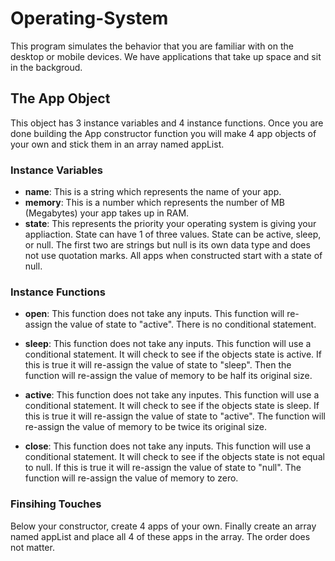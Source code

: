 # Operating-System
This program simulates the behavior that you are familiar with on the desktop or mobile devices. We have applications that take up space and sit in the backgroud.

## The App Object

This object has 3 instance variables and 4 instance functions. Once you are done building the App constructor function you will make 4 app objects of your own and stick them in an array named appList.

### Instance Variables
  -  **name**:  This is a string which represents the name of your app.
  -  **memory**: This is a number which represents the number of MB (Megabytes) your app takes up in RAM.
  -  **state**: This represents the priority your operating system is giving your appliaction. State can have 1 of three values. State can be active, sleep, or null. The first two are strings but null is its own data type and does not use quotation marks. All apps when constructed start with a state of null.

### Instance Functions
  -  **open**: This function does not take any inputs. This function will re-assign the value of state to "active". There is no conditional statement.

  -  **sleep**: This function does not take any inputs. This function will use a conditional statement. It will check to see if the objects state is active. If this is true it will re-assign the value of state to "sleep". Then the function will re-assign the value of memory to be half its original size.
  
  -  **active**: This function does not take any inputes. This function will use a conditional statement. It will check to see if the objects state is sleep. If this is true it will re-assign the value of state to "active". The function will re-assign the value of memory to be twice its original size.

  -  **close**:  This function does not take any inputs. This function will use a conditional statement. It will check to see if the objects state is not equal to null. If this is true it will re-assign the value of state to "null". The function will re-assign the value of memory to zero.


### Finsihing Touches
Below your constructor, create 4 apps of your own.
Finally create an array named appList and place all 4 of these apps in the array. The order does not matter.

